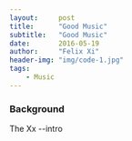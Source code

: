 ```yaml
---
layout:     post
title:      "Good Music"
subtitle:   "Good Music"
date:       2016-05-19
author:     "Felix Xi"
header-img: "img/code-1.jpg"
tags:
    - Music
---
```


### Background

The Xx --intro

